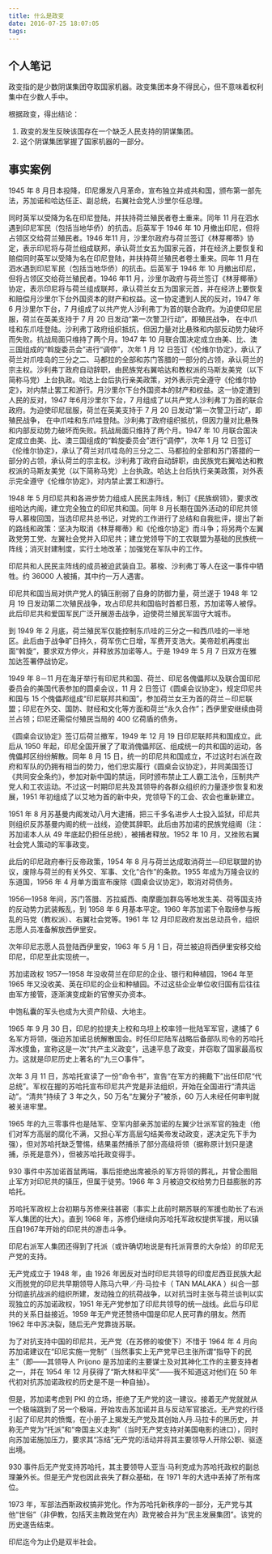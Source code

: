 ```yaml
---
title: 什么是政变
date: 2016-07-25 18:07:05
tags: 
---
```


## 个人笔记 ##

政变指的是少数阴谋集团夺取国家机器。政变集团本身不得民心，但不意味着权利集中在少数人手中。

根据政变，得出结论：

1. 政变的发生反映该国存在一个缺乏人民支持的阴谋集团。
2. 这个阴谋集团掌握了国家机器的一部分。

## 事实案例 ##

1945 年 8 月日本投降，印尼爆发八月革命，宣布独立并成共和国，颁布第一部先法，苏加诺和哈达任正、副总统，右翼社会党人沙里尔任总理。

同时英军以受降为名在印尼登陆，并扶持荷兰殖民者卷土重来。同年 11 月在泗水遇到印尼军民（包括当地华侨）的抗击。后英军于 1946 年 10 月撤出印尼，但将占领区交给荷兰殖民者。1946 年11 月，沙里尔政府与荷兰签订《林芽椰蒂》协定，表示印尼将与荷兰组成联邦，承认荷兰女五为国家元首，并在经济上要恢复和 赔偿同时英军以受降为名在印尼登陆，并扶持荷兰殖民者卷土重来。同年 11 月在泗水遇到印尼军民（包括当地华侨）的抗击。后英军于 1946 年 10 月撤出印尼，但将占领区交给荷兰殖民者。1946 年11 月，沙里尔政府与荷兰签订《林芽椰蒂》协定，表示印尼将与荷兰组成联邦，承认荷兰女五为国家元首，并在经济上要恢复和赔偿月沙里尔下台外国资本的财产和权益。这一协定遭到人民的反对，1947 年 6 月沙里尔下台，7 月组成了以共产党人沙利弗丁为首的联合政府。为迫使印尼屈服，荷兰在英美支持于 7 月 20 日发动“第一次警卫行动”，即殖民战争， 在中爪哇和东爪哇登陆。沙利弗丁政府组织抵抗，但因力量对比悬殊和内部反动势力破坏而失败。抗战局面只维持了两个月。1947 年 10 月联合国决定成立由美、比、澳三国组成的“斡旋委员会”进行“调停”，次年 1 月 12 日签订《伦维尔协定》，承认了荷兰对爪哇岛的三分之二、马都拉的全部和苏门答腊的一部分的占领，承认荷兰的宗主权。沙利弗丁政府自动辞职，由民族党右翼哈达和教权派的马斯友美党（以下简称马党）上台执政。哈达上台后执行亲美政策，对外表示完全遵守《伦维尔协定》，对内禁止罢工和游行。月沙里尔下台外国资本的财产和权益。这一协定遭到人民的反对，1947 年6月沙里尔下台，7 月组成了以共产党人沙利弗丁为首的联合政府。为迫使印尼屈服，荷兰在英美支持于 7 月 20 日发动“第一次警卫行动”，即殖民战争， 在中爪哇和东爪哇登陆。沙利弗丁政府组织抵抗，但因力量对比悬殊和内部反动势力破坏而失败。抗战局面只维持了两个月。1947 年 10 月联合国决定成立由美、比、澳三国组成的“斡旋委员会”进行“调停”，次年 1 月 12 日签订《伦维尔协定》，承认了荷兰对爪哇岛的三分之二、马都拉的全部和苏门答腊的一部分的占领，承认荷兰的宗主权。沙利弗丁政府自动辞职，由民族党右翼哈达和教权派的马斯友美党（以下简称马党）上台执政。哈达上台后执行亲美政策，对外表示完全遵守《伦维尔协定》，对内禁止罢工和游行。

1948 年 5 月印尼共和各进步势力组成人民民主阵线，制订《民族纲领》，要求改组哈达内阁，建立完全独立的印尼共和国。同年 8 月长期在国外活动的印尼共领导人慕梭回国，当选印尼共总书记，对党的工作进行了总结和自我批评，提出了新的路线和政策：坚决为取消《林芽椰蒂》和《伦维尔协定》而斗争；将另两个左翼政党劳工党、左翼社会党并入印尼共；建立党领导下的工农联盟为基础的民族统一阵线；消灭封建制度，实行土地改革；加强党在军队中的工作。

印尼共和人民民主阵线的成员被迫武装自卫。慕梭、沙利弗丁等人在这一事件中牺牲。约 36000 人被捕，其中约一万人遇害。

印尼共和国当局对供产党人的镇压削弱了自身的防御力量，荷兰遂于 1948 年 12 月 19 日发动第二次殖民战争，攻占印尼共和国临时首都日惹，苏加诺等人被俘。此后印尼共和爱国军民广泛开展游击战争，迫使荷兰殖民军固守大城市。

到 1949 年 2 月底，荷兰殖民军仅能控制东爪哇的三分之一和西爪哇的一半地区。此后由于战争旷日持久，荷军伤亡日增，军费开支浩大。美帝趁机再度出面“斡旋“，要求双方停火，并释放苏加诺等人。于是 1949 年 5  月 7 日双方在雅加达签署停战协定。

1949 年 8－11 月在海牙举行有印尼共和国、荷兰、印尼各傀儡邦以及联合国印尼委员会的美国代表参加的圆桌会议，11 月 2 日签订《圆桌会议协定》，规定印尼共和国与 15 个傀儡邦组成“印尼联邦共和国”，参加荷兰女王为首的荷兰－印尼联盟；印尼在外交、国防、财经和文化等方面和荷兰“永久合作”；西伊里安继续由荷兰占领；印尼还需偿付殖民当局的 400 亿荷盾的债务。

《圆桌会议协定》签订后荷兰撤军，1949 年 12 月 19 日印尼联邦共和国成立。此后从 1950 年起，印尼全国开展了了取消傀儡邦区、组成统一的共和国的运动，各傀儡邦区纷纷解散。同年 8 月 15 日，统一的印尼共和国成立，不过这时右派在政府和军队的仍拥有相当的势力，他们忠实履行《圆桌会议协定》，并同美国签订《共同安全条约》，参加对新中国的禁运，同时颁布禁止工人霸工法令，压制共产党人和工农运动。不过这一时期印尼共及其领导的各群众组织的力量逐步恢复和发展，1951 年初组成了以艾地为首的新中央，党领导下的工会、农会也重新建立。

1951 年 8 月苏基曼内阁发动八月大逮捕，把三千多名进步人士投入监狱，印尼共则组织反苏基曼内阁的统一战线，迫使其辞职。此后由苏加诺的民族党组阁（注：苏加诺本人从 49 年底起仍担任总统），被捕者释放。1952 年 10 月，又挫败右翼社会党人策动的军事政变。

此后的印尼政府奉行反帝政策，1954 年 8 月与荷兰达成取消荷兰—印尼联盟的协议，废除与荷兰的有关外交、军事、文化“合作”的条款。1955 年成为万隆会议的东道国，1956 年 4 月单方面宣布废除《圆桌会议协定》，取消对荷债务。

1956—1958 年间，苏门答腊、苏拉威西、南摩鹿加群岛等地发生美、荷等国支持的反动势力武装叛乱，到 1958 年 6 月基本平定。1960 年苏加诺下令取缔参与叛乱的马党（教权派）、右翼社会党等。1961 年 12 月印尼政府发出总动员令，组织志愿人员准备解放西伊里安。

次年印尼志愿人员登陆西伊里安，1963 年 5 月 1 日，荷兰被迫将西伊里安移交给印尼，印尼至此实现统一。

苏加诺政权 1957—1958 年没收荷兰在印尼的企业、银行和种植园，1964 年至 1965 年又没收美、英在印尼的企业和种植园。不过这些企业单位收归国有后往往由军方接管，逐渐演变成新的官僚买办资本。

中饱私囊的军头也成为大资产阶级、大地主。

1965 年 9 月 30 日，印尼的拉提夫上校和乌坦上校率领一批陆军军官，逮捕了 6 名军方将领，强迫苏加诺总统解散国会。时任印尼陆军战略后备部队司令的苏哈托浑水摸鱼，宣称这是一次“共产主义政变”，迅速平息了政变，并窃取了国家最高权力。这就是印尼历史上著名的“九三○事件”。

次年 3 月 11 日，苏哈托宣读了一份“命令书”，宣告“在军方的拥戴下”出任印尼“代总统”。军权在握的苏哈托宣布印尼共产党是非法组织，开始在全国进行“清共运动”。“清共”持续了 3 年之久，50 万名“左翼分子”被杀，60 万人未经任何审判就被关进牢里。

1965 年的九三零事件也是陆军、空军内部亲苏加诺的左翼少壮派军官的独走（他们对军方高层的腐化不满，又担心军方高层勾结美帝发动政变，遂决定先下手为强），但对苏哈托缺乏警惕，结果虽然捕杀了部分高级将领（据称原计划只是逮捕，杀死是意外），但被苏哈托政变得手。

930 事件中苏加诺首鼠两端，事后拒绝出席被杀的军方将领的葬礼，并曾企图阻止军方对印尼共的镇压，但属于徒劳。1966 年 3 月被迫交权给势力日益膨胀的苏哈托。

苏哈托军政权上台初期与苏修来往甚密（事实上此前时期苏联的军援也助长了右派军人集团的壮大）。直到 1968 年，苏修仍继续向苏哈托军政权提供军援，用以镇压自1967年开始的印尼共的游击斗争。

印尼右派军人集团还得到了托派（或许确切地说是有托派背景的大杂烩）的印尼无产党的支持。

无产党成立于 1948 年，由 1926 年因反对当时印尼共领导的印度尼西亚民族大起义而脱党的印尼共早期领导人陈马六甲／丹·马拉卡（ TAN MALAKA ）纠合一部分彻底抗战派的组织所建，发动独立的抗荷战争，以对抗当时主张与荷兰谈判以实现独立的苏加诺政权，1951 年无产党参加了印尼共领导的统一战线。此后与印尼共的关系日益接近。1959 年无产党还赞扬中国是印尼人民可靠的朋友。然而 1962 年中苏决裂，随后无产党靠拢苏联。

为了对抗支持中国的印尼共，无产党（在苏修的唆使下）不惜于 1964 年 4 月向苏加诺建议在“印尼实施一党制”（当然事实上无产党早已主张所谓“指导下的民主”（即——其领导人 Prijono 是苏加诺的主要谋士及对其神化工作的主要支持者之一，并在 1954 年 12 月获得了“斯大林和平奖”——我不知道这对他们在 50 年代初对抗苏加诺政权的历史是不是一种自抽）。

但是，苏加诺考虑到 PKI 的立场，拒绝了无产党的这一建议。接着无产党就就从一个极端跳到了另一个极端，开始攻击苏加诺并且与反动军官接近。无产党的行径引起了印尼共的愤慨，在小册子上揭发无产党及其创始人丹.马拉卡的黑历史，并称无产党为“托派”和“帝国主义走狗”（当时无产党支持对美国电影的进口），同时向苏加诺施加压力，要求其“冻结”无产党的活动并将其主要领导人开除公职、驱逐出境。

930 事件后无产党支持苏哈托，其主要领导人亚当·马利克成为苏哈托政权的副总理兼外长。但是无产党也因此丧失了群众基础，在 1971 年的大选中丢掉了所有席位。

1973 年，军部法西斯政权搞非党化。作为苏哈托新秩序的一部分，无产党与其他“世俗”（非伊教，包括天主教政党在内）政党被合并为“民主发展集团”。该党的历史遂告结束。

印尼迄今为止仍是双半社会。
